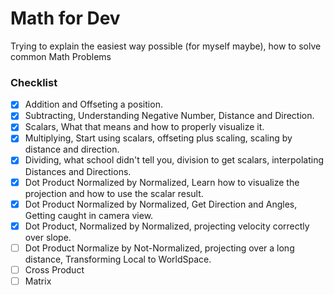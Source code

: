 # Math for Dev
Trying to explain the easiest way possible (for myself maybe), how to solve common Math Problems

### Checklist
- [x] Addition and Offseting a position.
- [x] Subtracting, Understanding Negative Number, Distance and Direction.
- [x] Scalars, What that means and how to properly visualize it.
- [x] Multiplying, Start using scalars, offseting plus scaling, scaling by distance and direction.
- [x] Dividing, what school didn't tell you, division to get scalars, interpolating Distances and Directions.
- [x] Dot Product Normalized by Normalized, Learn how to visualize the projection and how to use the scalar result.
- [x] Dot Product Normalized by Normalized, Get Direction and Angles, Getting caught in camera view.
- [x] Dot Product, Normalized by Normalized, projecting velocity correctly over slope.
- [ ] Dot Product Normalize by Not-Normalized, projecting over a long distance, Transforming Local to WorldSpace.
- [ ] Cross Product
- [ ] Matrix
